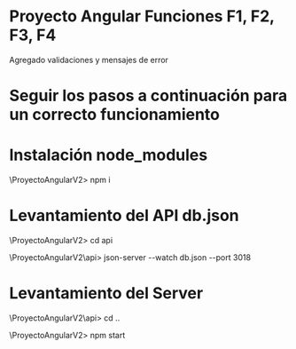 # Proyecto Angular Funciones F1, F2, F3, F4

Agregado validaciones y mensajes de error

# Seguir los pasos a continuación para un correcto funcionamiento

# Instalación node_modules

\ProyectoAngularV2> npm i

# Levantamiento del API db.json

\ProyectoAngularV2> cd api

\ProyectoAngularV2\api> json-server --watch db.json --port 3018

# Levantamiento del Server

\ProyectoAngularV2\api> cd ..

\ProyectoAngularV2> npm start 





